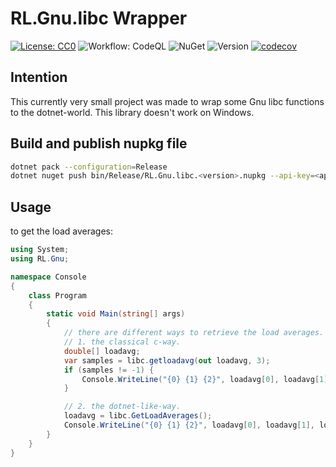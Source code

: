 # RL.Gnu.libc Wrapper

[![License: CC0](https://img.shields.io/github/license/ringostarr80/RL.Gnu.svg)](https://creativecommons.org/publicdomain/zero/1.0/legalcode)
![Workflow: CodeQL](https://img.shields.io/github/actions/workflow/status/ringostarr80/RL.Gnu/codeql-analysis.yml?branch=main)
![NuGet](https://img.shields.io/nuget/v/RL.Gnu.libc)
![Version](https://img.shields.io/github/v/tag/ringostarr80/RL.Gnu?sort=semver)
[![codecov](https://codecov.io/gh/ringostarr80/RL.Gnu/branch/main/graph/badge.svg?token=31AGL12HSR)](https://codecov.io/gh/ringostarr80/RL.Gnu)

## Intention
This currently very small project was made to wrap some Gnu libc functions to the dotnet-world.
This library doesn't work on Windows.

## Build and publish nupkg file

```sh
dotnet pack --configuration=Release
dotnet nuget push bin/Release/RL.Gnu.libc.<version>.nupkg --api-key=<api-key>
```

## Usage
to get the load averages:

```C#
using System;
using RL.Gnu;

namespace Console
{
    class Program
    {
        static void Main(string[] args)
        {
            // there are different ways to retrieve the load averages.
            // 1. the classical c-way.
            double[] loadavg;
            var samples = libc.getloadavg(out loadavg, 3);
            if (samples != -1) {
                Console.WriteLine("{0} {1} {2}", loadavg[0], loadavg[1], loadavg[2]);
            }

            // 2. the dotnet-like-way.
            loadavg = libc.GetLoadAverages();
            Console.WriteLine("{0} {1} {2}", loadavg[0], loadavg[1], loadavg[2]);
        }
    }
}
```
